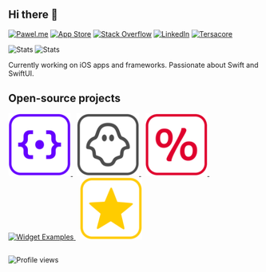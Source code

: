## Hi there 👋

[![Pawel.me](https://img.shields.io/badge/pawel.me-1d1d1d.svg?style=for-the-badge&logo=data%3Aimage%2Fpng%3Bbase64%2CiVBORw0KGgoAAAANSUhEUgAAAEAAAABACAYAAACqaXHeAAAJEklEQVR42u2aBVQjyxKGue7ufnGIu02I4Ek2WUKwxZ67u7vLkefuvq7Iui%2Fu7k5gkplkFU2%2FQgb65F7cIXXOv0qkvqmurqpuP59tgPnMZz7zmc985jOf7U1OvuecTnfvjgVQKoz%2FT5nQcHpHOl8sjDWUCOMHy4RGukJkSdxRzlfyYh8pEsT3lAjiEUQAKhMZ%2BxsIy2M7BkAhN%2FbnxYK4GwyAcqHpVrnI9Psd4fxVbjS3iBfnBABoFoARVYpNjiqRSbytnUd%2B37y7kB9bU8yP83gDqBAZUZXYVD%2BxM2zfp8%2BP%2FmghP85dxI9DEwBKBfEeLwB0lcT4qW3p%2FBVe7PPXuDGOAl4sYgCUCAw0AHBhAFC12OxoEFpe3o5r%2F9A1fswIBuBmicD4pVKB4bsA4DYGYKRWYs7ZVs5f5MZoAQB9jReDZgHEN0ys9xKx%2BD7YBjtnAexC1ZJdznqZKW5bOF%2FLTr7%2FCieqAwAgBkAxP54qFcWKZ%2BoCkUFRITa6GQA1EjOqlVq623W6B7f%2B2udEf%2BMyJ%2FoGBmAYiqC%2Fev9chcj0j0qRaXQWgPlmncTy4y3t%2FGV29OuXOJEUAEAYgIFyge5J758tkBseB%2BcdDIA6qRnVSy2ORrE5bOuufU7khUucqHEGQAE%2FxlXEj8mcs0SWmNKqRbtuMABAnkaZpQz5%2Bd215Zw%2FFx6VcJGtpwEAmgbgucqLKV7oddUS0xXYBTzTEYAaZLvpRqU1e0s5f0xsfvgcS9d%2FkR2JMADUVW7sguFcKza%2FXiOx0BgA1KxIGOhUm57aOk%2Bfrf%2Fl%2BXD9nWkAoOghSIa%2FWuzrq6SWr9XJLDcYAE3yhOFmecLft4TzZ1l6NgBwnWfpEQMARBYEGR5fNECYEsEu0IoBmJCzWWVVbmrnJ5IVhH7ZOZbewwC4zIlyXeNGZSz1vWqkZmmd1EIzAJpBLXJr66YeoZ0M1733TLjWDQAQFgHly83iDVLLPwDA8AwAhfV6h9L2uU3pfB5b%2BfTpMK3jbLgOzQDgRNIXOVG85b5nqzj5CdgGBzEAqF1lc3Yrk1%2FZdABOh0X851SYdmQGQLh%2BHADsXen71st2p4PzrlkA1rF2pS1%2FkzmvVZ4O1dDwO8IiYBiWgOMCO%2BYLOUGGB1by%2Fk2KhMIWeYJnAkCbMnEiCugORYJhQ53GM%2FapUE3rqTANwgHMJEFu1C2oA%2BxXedHZExOh5XxGi9ISBBFAzwBQ2lCHytbTrnvnxjdLeaHqL%2BSHRlyfCwBWCLmgEmwt4MTELisKZNYftiqstxgAEAW3uwjbTza24gtRvpIXEkGdDNUgBsCZcL37PCvSeQGWAAYAb4YomAcUFgliBEv5rGaD4YEWRWIPFgGoi0iiujW24A0DkB9M5OcGR4xhAIbPhOl%2Bco6te%2FQiS%2F896AUoADCKA8AmQu5SvuEoHIy8sehdQWGLblVa3RgAT486uXBDnM8JJAw5IWoaIgAxAE6FarsmJjyzyTHqmUvc6N9DW%2By%2BAs2QFwAEJ0Nj5UIDBfp1rTLu6cV8brsq8QTUAmPTAFCXOpnuVafsWV%2FnIavnhBA9uSFqhAFwnw2NIN7u5wt4ulchAvbCTNCFA8AORoYrhEZnpcT4javK5Ifm%2B%2Bw2ueUFcJ5mAHQTyahHnTJARSc%2FsW4AjgcTPzkRTNxmAIDzIxD%2B%2F1nEZJhTwI29WgTh%2F3bnAnA4cgsGIvZa6a53zbdjQDL8VAdhu4kBuGOPSFmfk6UjoUToiRAVlRNMICwCyHPMlGcRVsSN1ZQI4mpBNA4AmwnegHa4s0FqjZ%2FrgKVTaWvCAKA%2BdaqzV5MmXPvMH6wqOh6s8swACI5w5YdqMpbTOJXxjDYA0AkA3DgAbCTmgkqwDIogsffrOxSJoi5VkgsDgPoiUmuxyFl9OxqkyjoepKIBAJoG4MkN1lxbaSFVLjJ%2BBAAMAoDbOACsHaZhKJLTIDP746%2FtJJL%2BCQBGMAB0vybtI2uU%2BOSPHw1UDhwLUiEGAOwC1IkwdchqvH8JTJEqJbu%2BCQcjNEyERrwAoOapUtgN6%2F8%2FE4lwsjaQZzzerUpyMAD6I0CaNNKuynp%2B1QEcDlD8GQDcmQWgHgIAP139uwPW52vElr8BAAraYQ8GAG%2BGXB1E4vf6AFo3kfTebnWKmwFg16QND2r27F%2FdxBcgkxwOVFIAAM0ACCH6976qhC1rbaxeZgypl1nOAgAXDoCpBEHDkASdPUTqJ3uJ5HoMABrUpDtAmtW5yOSXfM%2BhAFnD4UAFYgAcCyFu5ISpzX5rbwDCqmyS764HANdxAEwd0EOk3OxRp96B9e%2BaBbAHkdr0ViR%2BPxRlK7QDAfJPHgqQu3AAUAdc8ltna5PvToKRWF%2Bb0nZ7FgC2DRKp414A3A59%2BpdX9vTflL540F%2FuAAAIA%2BA%2BGqrx36jWu5WwfgoAOAHAiFcdgLwAIKcu3eHUpL22%2FKfvLz9y0F82wgA4EqQcORZIHDweog6YFFf9FK5Lc8o0qQL5WyfDE6VvFfzfW6SeVSemFpX1eegFhADgWBeR7O4mUsbnAuDQpo9S2oz85Tn%2FhlwPACiIAIRFwPDRYJUDkqAzJ1g1MLENTrfD1OmwKZ0N1zphHkCeB11gRZIX2VHkZRCcEJPX%2BNHkZDssiHcXC%2BPdUAq7oBAioRAiJ3oBqAMoqAMomAhTdaB6ECRBqmlqJOae2gYTXR1TEeDsUiU7IQLuzAlAl44obbrTqcuMX1ros9n3731T0rnfX4ZwAPgu4FUKowUHIl7t8Bx3hNAchZD3LuCdA%2BYGoMtAtD6jGy1lerTvTck39r0hu7FdALj0mTfckVnfXXSNvvcNiWvfm1LXAX8pCQBIAEACAPJIoIqEcpgEACQAIGEJkLkhESQAIAEACQBIAEDCyRB1AQQAKDgWoy6DAIAdANgBgB2uydkBgB3uCNnBeXsFqFJstAMAe43YbIfDUQe%2BBBrhVAggkM0KK9mmSpxUBwgAkACAhEKIBAAkACABADmg2UMOatNJUpdOAgCS1mdepyOzXUs6nzj2svjhf70OyW0%2BLSEJMiqBOwPF3OiAKZkCiqWmgKppVcJFqrmTIK70eeXCZI%2FNeuRt3POZz3zmM5%2F5zGc%2B89n%2FAduxg86kxqtSAAAAAElFTkSuQmCC)](https://pawel.me/)
[![App Store](https://img.shields.io/badge/App_Store-0D96F6?style=for-the-badge&logo=app-store&logoColor=white)](https://apps.apple.com/pl/developer/pawel-wiszenko/id1221075218/)
[![Stack Overflow](https://img.shields.io/badge/Stack%20overflow-FE7A16?style=for-the-badge&logo=stack-overflow&logoColor=white)](https://stackoverflow.com/users/8697793/pawello2222)
[![LinkedIn](https://img.shields.io/badge/linkedin-%230077B5.svg?&style=for-the-badge&logo=linkedin&logoColor=white)](https://linkedin.com/in/pawel-wiszenko/)
[![Tersacore](https://img.shields.io/badge/Tersacore-1d1d1d.svg?style=for-the-badge&logo=data%3Aimage%2Fpng%3Bbase64%2CiVBORw0KGgoAAAANSUhEUgAAAEAAAABACAYAAACqaXHeAAAACXBIWXMAAADsAAAA7AF5KHG9AAAAGXRFWHRTb2Z0d2FyZQB3d3cuaW5rc2NhcGUub3Jnm%2B48GgAACSxJREFUeNrtWmtwldUVXWufLzeXPG6SiwmQQDBAJDQKQ4MifdA4daS006ljjVrx0dqqraDiE1HspLQVi49SUaxosY5B1NYftZba14idtpTWII0TQ0wICBohBvIEkvs4uz9ukvvdJISAgRC861fuOec7j3X2XmfvPQHiiCOOOOKII4444jj50BIYLS12hnMPw7r4noLCMkVDJoALh2sPMlwL77r3M%2FMBfJnKoj0%2FPvuS4doHh2PRvXdOT%2B7wBKppJIcC0HCvNzF0VuaS6rZPhQV0mMAKAGmue%2FB1BD2PfCpcYMeSgnMALACY4pLDJFAvqV9xTtFpTYCWQsRiA4GMfrpHW9UyfbnEnLYEvN9ScBOACRrVHo0hCBj74a7tt5yWIlh75%2BQso867EI6mADAEDZtplBRJgyEoAAX7w0iYnrvk7frTygIYNE9Zhc%2FVchCKldbK4yAO97QKfY4JPXNaucDOm6d8iYpiAgnR8%2BsHudXvrmzc6%2F0RFB%2F3uIEiQcHZ9atmzDstCKgsKfRYxXMg0l3NTQzrAv4G4Vlry4MUezmAVpdj%2BhV4ZuezZ3pHPAHezM6lAEe7pC6gxKsTH9xe3t0yflnVvwG8CkXI9WmGt8W3fEQTsOOGSbkK3ArA9eazGR3exX2Co2DHQlBbXOqcDJHr6lcXFYxYAsKQ5wG6Ij60iModeau2Nfcem19a22otFkHR7tIJv5HwC6on7rU6YQTU3jD5YgGmu9ZQADUTH3637Ejf5N5X%2BSIEFT3xgYKqyGtYM%2FPqEUVA%2FQ3ZSWr1SXULn6KZ1KMehGH7LQVbXIKYDoOHmteckzFiCGgLeVdC6Vb9TiU25D3y3vajfZt9T%2BVuAI8SUVewQHqn4%2FxiRBBQc%2B2UQoJXgfC6brHNWrt0sHPktGWsUGiDSxA9Cv3avl%2FNnHNKE6AAFeHngWjER6AFYVmcv7q2ddBRY%2BmmECFXKNAcnYd%2BgmX6xtCW0IaUgKqr8r6r4OReOcbOSWuqXzjWucYt3vZfqH0NioCLmszG3a23nZIEVJaM9wv0QfftA2imyrXslfUNOojyehaBaHHZWCqV9zQ%2BNyPnlCNAEjxPKCR6eFWrir9MerK64njn9N9Y3gKLxW4SFEyDOOtOqXS4qmTiHHpkI4h0RtJcgAzAQRsFD8HBqvzVtZ3HO%2F%2FeX87cIgbnQkgaAoJm4%2BGV%2Five%2BuOwW8AbxXAoLIPGJDsg1UNgNMkfEny%2F9tZp12jp8a0nYS4A3K6AdGv16Z3PFnuHnYDMM868QxWZAwxJomKMIPzYrtapNXV3FVx0rGtkLdxaq4qnAByKehj9Pu%2FBHw%2BrC1SXjM8JqXlHDDO6TBNi2AojIVJT4NDD7kqPYVcVSJqEtsY6zo15D1RuG3R88diUxPSU1B0QyUHXfDRsCjsyO%2BvSLTXDYgE2JOskVvUDFlwb9CZOJPkwgCYwJsUFoBlKngeE39x9f%2BGrdfdNmziYtfJvqe20wLdj6gZAulFbNiwWUPn18fPpyAswdAkf9rQn%2ByfPWlseBICqhQWjEzS0AsLLRZgKJyJi3TVBMRKm0VaSL6pi2YTSygNHW7fh2aI%2FiME8GJqIVaGZ5E3%2BS%2F%2Bz4aQRUDN%2FSmIgIbCDBjldxU3QSCvIrxas3%2FHPPuNvnjLeOPIoyItomOYqina7RwCG7RB5DInJKyfcvvnwkdbe9%2FTsMSYxtL2beBhChA0aDp3lv6y85aS4QMDp%2FAkIv7vkqcDG%2Fg4PAPmraz%2BY9PP3LrMiXwCwWWPNGAA8APxUe7cE23d%2B%2BOiM7xzpxRhz%2FZZ9Ci4n9WA0WVKfeJyHTooF%2FO8r2VONYzbTMCN6k2j0jmJ%2B3q93NQ9mjrol0%2BaKwZM0kk3RnpvsEUsH7RRzAAn2xuyFFa%2F3yTlKIfvzz91Og%2FxoOZ0HIHJhxjc2v31CLcDQPO9%2B8wm2WJjFgz08AEz6WdXfJz5QdbYS3wOwG9rLIpQpgOYyzBc%2FemLG1vo1ny2KTZZg1dor6I4NCD9oy4411jimwdvm5VytQD4YsRwFVFWrCl%2BqW38cpqdnLq98ZQKzJitwL4CPAfb2%2FTSCM43Rvzasnblx79PT83rij6vLt1rgNQLBaPCF7NaiOT84IS5QM9%2Fv67BJNRBkMSpgTfQ45097qe69T1xFKi1KCicG7xajt9IwGYYJsfEDlMI2GtloPWbxmCu37NtfNttHr9aBGN3zEgkajSOFqfP%2B1TCkFtARHLWqV6bXqdR1Q3F4AMguLT80YWlFqSGnAtgAoIl0ZZGRwqgP0BIJhaob15%2F30860UEgV96jLhQj1qWLNkLrAO8XjZilwMQB37N3kM3r%2FUFdoxt5V0ZB9R8W1NozzVbGJsTkAABgAaYC903tQ9giYQmq9iyePwha3%2Felzc4fEBV4ugZnaOK6SRqZ2h7tw2E7hlWf%2FbvfvcYKx7%2FGZc6zDdSI2h0ZSu%2FfQ44aGByEwFHbSYVpPn8O61PTOAs4qD34iC5i6d9zNAMfGsKbYdjIODwBjFr29edz3t04jnesAfETgcK8yXHKXZab2qs%2Bd0dbqvesTuUBlceZYGixDzL%2BzoDVMuQYnGVnXv%2FXbzD2%2BXBW9D8oDcKl%2Fly33PosPitsPvTl3wkDzDlhgDITNUyLqA3s8JQjgb7TKim%2FmTkIHmmKo6X670vqbLQ0B53C4d3F0z23jR9msDG8%2Fw%2Fv8bMF%2BhMH1As8mgssBzAU0BZHsoj8PT7MIPwNg3jFrwLbPj70A5Cs0yIBE%2FE0MAypogyFpGBJBAiL%2BFtlCxP8URmzkd6RPCNDpes4cGhIGDkERpWiQBoCIwIAiBJxoniAGgCMCgnQIkEqDcM%2BzZySJol7XM4jo3wQMDojhgpQv%2FuP1QRNQWVjoCfj219AwN7I5or8FYpKagfpi3vMB%2BvoZ17uvzyEH6hOCBqDIB8lhk88LNnUMSgMCyfuXAu5kZ2SD1PRDHrtsUBqgALfC3kYwDLAxpoPqjtcHMiQT22cBMADQJSeumBgEul5YAlCF0305hEIJVaXtczDV3hP12ZuCsEAiqYtUcX9McDWQBrxVlJ3kGeUkHkmUBmo%2FkggiDQipTXUYjBDvjU6PRCDRYXtnSINHEsG%2B7WlH3VvHoaTA2Hl%2FPog44ogjjjjiiCOOOGLxfwLpDrq2agdIAAAAAElFTkSuQmCC)](https://tersacore.com/)

![Stats](https://github-readme-stats.vercel.app/api?username=pawello2222&show_icons=true&theme=dark&hide=contribs&include_all_commits=true&hide_rank=true&icon_color=dddd00&custom_title=My%20Public%20Repositories&line_height=24)
![Stats](https://github-readme-stats.vercel.app/api/top-langs?username=pawello2222&theme=dark&layout=compact&langs_count=6&hide=html,css,prolog,c)


Currently working on iOS apps and frameworks. Passionate about Swift and SwiftUI.

## Open-source projects

<p>
  <a href="https://github.com/pawello2222/Appliable">
    <img src="https://raw.githubusercontent.com/pawello2222/Appliable/main/.resources/Assets/logo.png" alt="Appliable" height=125>
  </a>
  &nbsp;
  <a href="https://github.com/pawello2222/PhantomKit">
    <img src="https://raw.githubusercontent.com/pawello2222/PhantomKit/main/.resources/Assets/logo.png" alt="PhantomKit" height=125>
  </a>
  &nbsp;
  <a href="https://github.com/pawello2222/XFormatter">
    <img src="https://raw.githubusercontent.com/pawello2222/XFormatter/main/.resources/Assets/logo.png" alt="XFormatter" height=125>
  </a>
  &nbsp;
  <a href="https://github.com/pawello2222/WidgetExamples/tree/ios17-refactor">
    <img src="https://raw.githubusercontent.com/pawello2222/WidgetExamples/ios17-refactor/.resources/Assets/logo.png" alt="Widget Examples" height=125>
  </a>
  &nbsp;
  <a href="https://github.com/pawello2222/AppIconGenerator">
    <img src="https://raw.githubusercontent.com/pawello2222/AppIconGenerator/main/.resources/Assets/logo.png" alt="XFormatter" height=125>
  </a>
  </a>
</p>

##

![Profile views](https://visitor-badge.laobi.icu/badge?page_id=pawello2222&title=Profile%20views)
